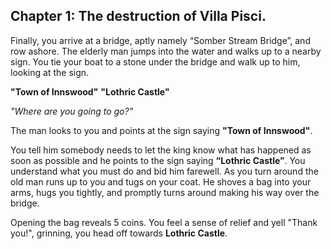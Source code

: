 ## Chapter 1: The destruction of Villa Pisci.

Finally, you arrive at a bridge, aptly namely “Somber Stream Bridge”, and row ashore. The elderly man jumps into the water and walks up to a nearby sign. You tie your boat to a stone under the bridge and walk up to him, looking at the sign.

**"Town of Innswood"** **"Lothric Castle"**

_"Where are you going to go?"_

The man looks to you and points at the sign saying **"Town of Innswood"**.

You tell him somebody needs to let the king know what has happened as soon as possible and he points to the sign saying **“Lothric Castle”**. You understand what you must do and bid him farewell. As you turn around the old man runs up to you and tugs on your coat. He shoves a bag into your arms, hugs you tightly, and promptly turns around making his way over the bridge.

Opening the bag reveals 5 coins. You feel a sense of relief and yell "Thank you!", grinning, you head off towards **Lothric Castle**.

